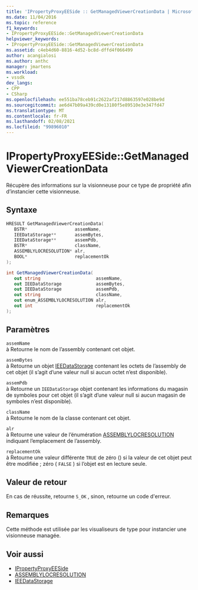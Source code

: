 ```yaml
---
title: 'IPropertyProxyEESide :: GetManagedViewerCreationData | Microsoft Docs'
ms.date: 11/04/2016
ms.topic: reference
f1_keywords:
- IPropertyProxyEESide::GetManagedViewerCreationData
helpviewer_keywords:
- IPropertyProxyEESide::GetManagedViewerCreationData
ms.assetid: c4eb4d60-8816-4d52-bc8d-dffd4f066499
author: acangialosi
ms.author: anthc
manager: jmartens
ms.workload:
- vssdk
dev_langs:
- CPP
- CSharp
ms.openlocfilehash: ee551ba78ceb91c2622af217d8863597e028be9d
ms.sourcegitcommit: ae6d47b09a439cd0e13180f5e89510e3e347fd47
ms.translationtype: MT
ms.contentlocale: fr-FR
ms.lasthandoff: 02/08/2021
ms.locfileid: "99896010"
---
```

# <a name="ipropertyproxyeesidegetmanagedviewercreationdata"></a>IPropertyProxyEESide::GetManagedViewerCreationData
Récupère des informations sur la visionneuse pour ce type de propriété afin d’instancier cette visionneuse.

## <a name="syntax"></a>Syntaxe

```cpp
HRESULT GetManagedViewerCreationData(
   BSTR*                  assemName,
   IEEDataStorage**       assemBytes,
   IEEDataStorage**       assemPdb,
   BSTR*                  className,
   ASSEMBLYLOCRESOLUTION* alr,
   BOOL*                  replacementOk
);
```

```csharp
int GetManagedViewerCreationData(
   out string                     assemName,
   out IEEDataStorage             assemBytes,
   out IEEDataStorage             assemPdb,
   out string                     className,
   out enum_ASSEMBLYLOCRESOLUTION alr,
   out int                        replacementOk
);
```

## <a name="parameters"></a>Paramètres
`assemName`\
à Retourne le nom de l’assembly contenant cet objet.

`assemBytes`\
à Retourne un objet [IEEDataStorage](../../../extensibility/debugger/reference/ieedatastorage.md) contenant les octets de l’assembly de cet objet (il s’agit d’une valeur null si aucun octet n’est disponible).

`assemPdb`\
à Retourne un `IEEDataStorage` objet contenant les informations du magasin de symboles pour cet objet (il s’agit d’une valeur null si aucun magasin de symboles n’est disponible).

`className`\
à Retourne le nom de la classe contenant cet objet.

`alr`\
à Retourne une valeur de l’énumération [ASSEMBLYLOCRESOLUTION](../../../extensibility/debugger/reference/assemblylocresolution.md) indiquant l’emplacement de l’assembly.

`replacementOk`\
à Retourne une valeur différente `TRUE` de zéro () si la valeur de cet objet peut être modifiée ; zéro ( `FALSE` ) si l’objet est en lecture seule.

## <a name="return-value"></a>Valeur de retour
 En cas de réussite, retourne `S_OK` , sinon, retourne un code d'erreur.

## <a name="remarks"></a>Remarques
 Cette méthode est utilisée par les visualiseurs de type pour instancier une visionneuse managée.

## <a name="see-also"></a>Voir aussi
- [IPropertyProxyEESide](../../../extensibility/debugger/reference/ipropertyproxyeeside.md)
- [ASSEMBLYLOCRESOLUTION](../../../extensibility/debugger/reference/assemblylocresolution.md)
- [IEEDataStorage](../../../extensibility/debugger/reference/ieedatastorage.md)
